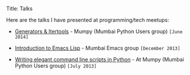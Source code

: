 Title: Talks

Here are the talks I have presented at programming/tech meetups:

* [Generators & Itertools](http://naiquevin.github.io/talks/generators-itertools) - Mumpy (Mumbai Python Users group) `[June 2014]`

* [Introduction to Emacs Lisp](http://naiquevin.github.io/talks/elisp-intro) - Mumbai Emacs group `[December 2013]`

* [Writing elegant command line scripts in Python](https://speakerdeck.com/naiquevin/writing-elegant-command-line-scripts-in-python) -
  At Mumpy (Mumbai Python Users group) `[July 2013]`



